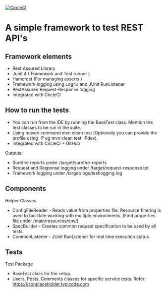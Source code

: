 

[![CircleCI](https://app.circleci.com/pipelines/github/DeepakParari/TestYourAPIs.svg?style=svg)](https://app.circleci.com/pipelines/github/DeepakParari/TestYourAPIs)

# A simple framework to test REST API's

## Framework elements
+ Rest Assured Library
+ Junit 4 ( Framework and Test runner )
+ Hamcrest (For managing asserts )
+ Framework logging using Log4J and JUnit RunListener
+ RestAssured Request-Response logging
+ Integrated with CircleCI

## How to run the tests

+ You can run from the IDE by running the BaseTest class. Mention the test classes to be run in the suite.
+ Using maven command mvn clean test (Optionally you can provide the profile using -P eg mvn clean test -Pdev).
+ Integrated with CircleCI + GitHub

Outputs:
+ Surefire reports under /target/surefire-reports
+ Request and Response logging under /target/request-response.txt
+ Framework logging under /target/logs/testlogging.log

## Components
Helper Classes
+ ConfigFileReader - Reads value from properties file. Resource filtering is used to facilitate working with multiple environments. (Find properties file under /main/resources/env/)
+ SpecBuilder - Creates common request specification to be used by all tests.
+ CommonListener - JUnit RunListener for real time execution status.

## Tests
Test Package
+ BaseTest class for the setup.
+ Users, Posts, Comments classes for specific service tests. Refer: https://jsonplaceholder.typicode.com

